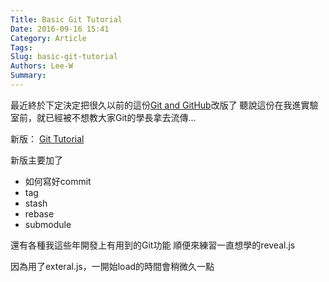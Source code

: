```yaml
---
Title: Basic Git Tutorial
Date: 2016-09-16 15:41
Category: Article
Tags: 
Slug: basic-git-tutorial
Authors: Lee-W
Summary: 
---
```


最近終於下定決定把很久以前的這份[Git and GitHub](http://lee-w-blog.logdown.com/posts/180572-git-and-git-hub)改版了
聽說這份在我進實驗室前，就已經被不想教大家Git的學長拿去流傳...

新版： [Git Tutorial](https://lee-w.github.io/git-tutorial/#/)
<!--more-->

新版主要加了
- 如何寫好commit
- tag
- stash
- rebase
- submodule

還有各種我這些年開發上有用到的Git功能
順便來練習一直想學的reveal.js

因為用了exteral.js，一開始load的時間會稍微久一點